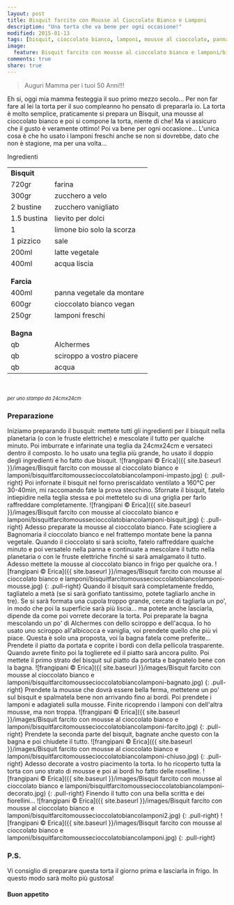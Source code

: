 ```yaml
---
layout: post
title: Bisquit farcito con Mousse al Cioccolato Bianco e Lamponi
description: "Una torta che va bene per ogni occasione!"
modified: 2015-01-13
tags: [bisquit, cioccolato bianco, lamponi, mousse al cioccolato, panna vegetale, vegan]
image:
  feature: Bisquit farcito con mousse al cioccolato bianco e lamponi/bisquitfarcitomoussecioccolatobiancolamponi-header.jpg
comments: true
share: true
---
```


> Auguri Mamma per i tuoi 50 Anni!!!

Eh si, oggi mia mamma festeggia il suo primo mezzo secolo... Per non far fare al lei la torta per il suo compleanno ho pensato di prepararla io. La torta è molto semplice, praticamente si prepara un Bisquit, una mousse al cioccolato bianco e poi si compone la torta, niente di che! Ma vi assicuro che il gusto è veramente ottimo! Poi va bene per ogni occasione... L'unica cosa è che ho usato i lamponi freschi anche se non si dovrebbe, dato che non è stagione, ma per una volta...


<div class="ingredients">
  <div class="ingredients-title">Ingredienti</div>
  <table>
    <tbody>
      <tr>
        <td colspan="2"><b>Bisquit</b></td>
      </tr>
      <tr>
        <td>720gr</td>
        <td>farina</td>
      </tr>
      <tr>
        <td>300gr</td>
        <td>zucchero a velo</td>
      </tr>
      <tr>
        <td>2 bustine</td>
        <td>zucchero vanigliato</td>
      </tr>
      <tr>
        <td>1.5 bustina</td>
        <td>lievito per dolci</td>
      </tr>
      <tr>
        <td>1</td>
        <td>limone bio solo la scorza</td>
      </tr>
      <tr>
        <td>1 pizzico</td>
        <td>sale</td>
      </tr>
      <tr>
        <td>200ml</td>
        <td>latte vegetale</td>
      </tr>
      <tr>
        <td>400ml</td>
        <td>acqua liscia</td>
      </tr>
      <tr style="height: 15px;"></tr>
      <tr>          
        <td colspan="2"><b>Farcia</b></td>
      </tr>
      <tr>
        <td>400ml</td>
        <td>panna vegetale da montare</td>
      </tr>
      <tr>      
        <td>600gr</td>
        <td>cioccolato bianco vegan</td>
      </tr>
      <tr>      
        <td>250gr</td>
        <td>lamponi freschi</td>     
      </tr>
      <tr style="height: 15px;"></tr>
      <tr>          
        <td colspan="2"><b>Bagna</b></td>
      </tr>
      <tr>
        <td>qb</td>
        <td>Alchermes</td>
      </tr>
      <tr>      
        <td>qb</td>
        <td>sciroppo a vostro piacere</td>
      </tr>
      <tr>      
        <td>qb</td>
        <td>acqua</td>
      </tr>
    </tbody>
  </table>
  <br></br>
  <i class="pull-right" style="font-size: 80%;">per uno stampo da 24cmx24cm</i>
</div>


<h3>
  <font color="grey">
    <i class="icon-cogs"></i>
  </font> Preparazione
</h3>

Iniziamo preparando il busquit: mettete tutti gli ingredienti per il bisquit nella planetaria (o con le fruste elettriche) e mescolate il tutto per qualche minuto. Poi imburrate e infarinate una teglia da 24cmx24cm e versateci dentro il composto. Io ho usato una teglia più grande, ho usato il doppio degli ingredienti e ho fatto due bisquit.
![frangipani © Erica]({{ site.baseurl }}/images/Bisquit farcito con mousse al cioccolato bianco e lamponi/bisquitfarcitomoussecioccolatobiancolamponi-impasto.jpg)
{: .pull-right}
Poi infornate il bisquit nel forno preriscaldato ventilato a 160°C per 30-40min, mi raccomando fate la prova stecchino. Sfornate il bisquit, fatelo intiepidire nella teglia stessa e poi mettetelo su di una griglia per farlo raffreddare completamente.
![frangipani © Erica]({{ site.baseurl }}/images/Bisquit farcito con mousse al cioccolato bianco e lamponi/bisquitfarcitomoussecioccolatobiancolamponi-bisquit.jpg)
{: .pull-right}
Adesso preparate la mousse al cioccolato bianco. Fate sciogliere a Bagnomaria il cioccolato bianco e nel frattempo montate bene la panna vegetale. Quando il cioccolato si sarà sciolto, fatelo raffreddare qualche minuto e poi versatelo nella panna e continuate a mescolare il tutto nella planetaria o con le fruste elettriche finché si sarà amalgamato il tutto. Adesso mettete la mousse al cioccolato bianco in frigo per qualche ora.
![frangipani © Erica]({{ site.baseurl }}/images/Bisquit farcito con mousse al cioccolato bianco e lamponi/bisquitfarcitomoussecioccolatobiancolamponi-mousse.jpg)
{: .pull-right}
Quando il bisquit sarà completamente freddo, tagliatelo a metà (se si sarà gonfiato tantissimo, potete tagliarlo anche in tre). Se si sarà formata una cupola troppo grande, cercate di tagliarla un po', in modo che poi la superficie sarà più liscia... ma potete anche lasciarla, dipende da come poi vorrete decorare la torta.
Poi preparate la bagna mescolando un po' di Alchermes con dello sciroppo e dell'acqua. Io ho usato uno sciroppo all'albicocca e vaniglia, voi prendete quello che più vi piace. Questa è solo una proposta, voi la bagna fatela come preferite... Prendete il piatto da portata e coprite i bordi con della pellicola trasparente. Quando avrete finito poi la toglierete ed il piatto sarà ancora pulito. Poi mettete il primo strato del bisquit sul piatto da portata e bagnatelo bene con la bagna.
![frangipani © Erica]({{ site.baseurl }}/images/Bisquit farcito con mousse al cioccolato bianco e lamponi/bisquitfarcitomoussecioccolatobiancolamponi-bagnato.jpg)
{: .pull-right}
Prendete la mousse che dovrà essere bella ferma, mettetene un po' sul bisquit e spalmatela bene non arrivando fino ai bordi. Poi prendete i lamponi e adagiateli sulla mousse. Finite ricoprendo i lamponi con dell'altra mousse, ma non troppa.
![frangipani © Erica]({{ site.baseurl }}/images/Bisquit farcito con mousse al cioccolato bianco e lamponi/bisquitfarcitomoussecioccolatobiancolamponi-farcito.jpg)
{: .pull-right}
Prendete la seconda parte del bisquit, bagnate anche questo con la bagna e poi chiudete il tutto.
![frangipani © Erica]({{ site.baseurl }}/images/Bisquit farcito con mousse al cioccolato bianco e lamponi/bisquitfarcitomoussecioccolatobiancolamponi-chiuso.jpg)
{: .pull-right}
Adesso decorate a vostro piacimento la torta. Io ho ricoperto tutta la torta con uno strato di mousse e poi ai bordi ho fatto delle roselline.
![frangipani © Erica]({{ site.baseurl }}/images/Bisquit farcito con mousse al cioccolato bianco e lamponi/bisquitfarcitomoussecioccolatobiancolamponi-decorato.jpg)
{: .pull-right}
Finendo il tutto con una bella scritta e dei fiorellini...
![frangipani © Erica]({{ site.baseurl }}/images/Bisquit farcito con mousse al cioccolato bianco e lamponi/bisquitfarcitomoussecioccolatobiancolamponi2.jpg)
{: .pull-right}
![frangipani © Erica]({{ site.baseurl }}/images/Bisquit farcito con mousse al cioccolato bianco e lamponi/bisquitfarcitomoussecioccolatobiancolamponi.jpg)
{: .pull-right}

<h3>
  <font color="#FFCC00">
    <i class="icon-lightbulb"></i>
  </font> P.S.
</h3>

Vi consiglio di preparare questa torta il giorno prima e lasciarla in frigo. In questo modo sarà molto più gustosa!

<h4>Buon appetito
  <font color="red">
    <i class="icon-smile"></i>
  </font>
</h4>
